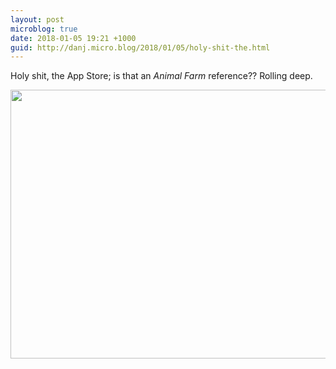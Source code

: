```yaml
---
layout: post
microblog: true
date: 2018-01-05 19:21 +1000
guid: http://danj.micro.blog/2018/01/05/holy-shit-the.html
---
```

Holy shit, the App Store; is that an *Animal Farm* reference?? Rolling deep.

<img src="http://feed.danj.ca/uploads/2018/71cca1e239.jpg" width="600" height="430" />
